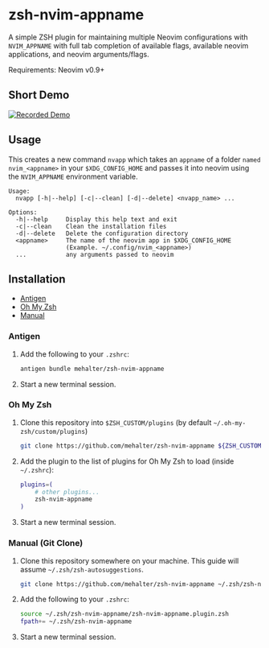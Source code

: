 # zsh-nvim-appname

A simple ZSH plugin for maintaining multiple Neovim configurations with `NVIM_APPNAME` with full tab completion of available flags, available neovim applications, and neovim arguments/flags.

Requirements: Neovim v0.9+

## Short Demo

[![Recorded Demo](https://asciinema.org/a/mdy5Cv1q79vOwjdQJauHv1NNn.svg)](https://asciinema.org/a/mdy5Cv1q79vOwjdQJauHv1NNn)

## Usage

This creates a new command `nvapp` which takes an `appname` of a folder `named nvim_<appname>` in your `$XDG_CONFIG_HOME` and passes it into neovim using the `NVIM_APPNAME` environment variable.

```
Usage:
  nvapp [-h|--help] [-c|--clean] [-d|--delete] <nvapp_name> ...

Options:
  -h|--help     Display this help text and exit
  -c|--clean    Clean the installation files
  -d|--delete   Delete the configuration directory
  <appname>     The name of the neovim app in $XDG_CONFIG_HOME
                (Example. ~/.config/nvim_<appname>)
  ...           any arguments passed to neovim
```

## Installation

- [Antigen](#antigen)
- [Oh My Zsh](#oh-my-zsh)
- [Manual](#manual-git-clone)

### Antigen

1. Add the following to your `.zshrc`:

   ```sh
   antigen bundle mehalter/zsh-nvim-appname
   ```

2. Start a new terminal session.

### Oh My Zsh

1. Clone this repository into `$ZSH_CUSTOM/plugins` (by default `~/.oh-my-zsh/custom/plugins`)

   ```sh
   git clone https://github.com/mehalter/zsh-nvim-appname ${ZSH_CUSTOM:-~/.oh-my-zsh/custom}/plugins/zsh-nvim-appname
   ```

2. Add the plugin to the list of plugins for Oh My Zsh to load (inside `~/.zshrc`):

   ```sh
   plugins=(
       # other plugins...
       zsh-nvim-appname
   )
   ```

3. Start a new terminal session.

### Manual (Git Clone)

1. Clone this repository somewhere on your machine. This guide will assume `~/.zsh/zsh-autosuggestions`.

   ```sh
   git clone https://github.com/mehalter/zsh-nvim-appname ~/.zsh/zsh-nvim-appname
   ```

2. Add the following to your `.zshrc`:

   ```sh
   source ~/.zsh/zsh-nvim-appname/zsh-nvim-appname.plugin.zsh
   fpath+= ~/.zsh/zsh-nvim-appname
   ```

3. Start a new terminal session.
